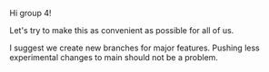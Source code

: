 Hi group 4!

Let's try to make this as convenient as possible for all of us. 

I suggest we create new branches for major features. Pushing less experimental changes to main should not be a problem.
